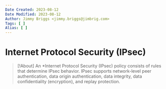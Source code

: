 ```yaml
---
Date Created: 2023-08-12
Date Modified: 2023-08-12
Author: Jimmy Briggs <jimmy.briggs@jimbrig.com>
Tags: [ ]
Alias: [ ]
---
```


# Internet Protocol Security (IPsec)

> [!About] An *Internet Protocol Security (IPsec) policy consists of rules that determine IPsec behavior. IPsec supports network-level peer authentication, data origin authentication, data integrity, data confidentiality (encryption), and replay protection.


